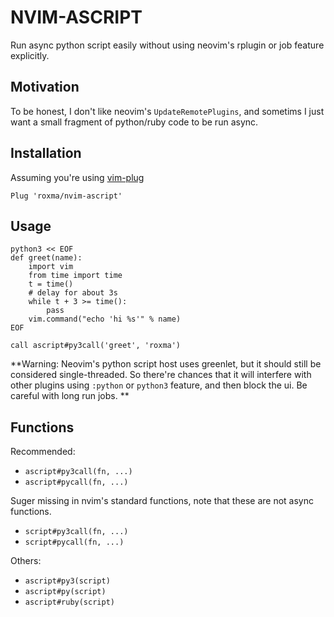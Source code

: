 # NVIM-ASCRIPT

Run async python script easily without using neovim's rplugin or job feature
explicitly.

## Motivation

To be honest, I don't like neovim's `UpdateRemotePlugins`, and sometims I just
want a small fragment of python/ruby code to be run async.

## Installation

Assuming you're using [vim-plug](https://github.com/junegunn/vim-plug)

```
Plug 'roxma/nvim-ascript'
```

## Usage

```vim
python3 << EOF
def greet(name):
    import vim
    from time import time
    t = time()
    # delay for about 3s
    while t + 3 >= time():
        pass
    vim.command("echo 'hi %s'" % name)
EOF

call ascript#py3call('greet', 'roxma')
```

**Warning: Neovim's python script host uses greenlet, but it should still be
considered single-threaded. So there're chances that it will interfere with
other plugins using `:python` or `python3` feature, and then block the ui.  Be
careful with long run jobs. ** 

## Functions

Recommended:

- `ascript#py3call(fn, ...)`
- `ascript#pycall(fn, ...)`

Suger missing in nvim's standard functions, note that these are not async
functions.

- `script#py3call(fn, ...)`
- `script#pycall(fn, ...)`

Others:

- `ascript#py3(script)`
- `ascript#py(script)`
- `ascript#ruby(script)`

